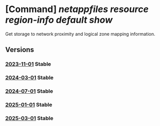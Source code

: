 # [Command] _netappfiles resource region-info default show_

Get storage to network proximity and logical zone mapping information.

## Versions

### [2023-11-01](/Resources/mgmt-plane/L3N1YnNjcmlwdGlvbnMve30vcHJvdmlkZXJzL21pY3Jvc29mdC5uZXRhcHAvbG9jYXRpb25zL3t9L3JlZ2lvbmluZm9zL2RlZmF1bHQ=/2023-11-01.xml) **Stable**

<!-- mgmt-plane /subscriptions/{}/providers/microsoft.netapp/locations/{}/regioninfos/default 2023-11-01 -->

### [2024-03-01](/Resources/mgmt-plane/L3N1YnNjcmlwdGlvbnMve30vcHJvdmlkZXJzL21pY3Jvc29mdC5uZXRhcHAvbG9jYXRpb25zL3t9L3JlZ2lvbmluZm9zL2RlZmF1bHQ=/2024-03-01.xml) **Stable**

<!-- mgmt-plane /subscriptions/{}/providers/microsoft.netapp/locations/{}/regioninfos/default 2024-03-01 -->

### [2024-07-01](/Resources/mgmt-plane/L3N1YnNjcmlwdGlvbnMve30vcHJvdmlkZXJzL21pY3Jvc29mdC5uZXRhcHAvbG9jYXRpb25zL3t9L3JlZ2lvbmluZm9zL2RlZmF1bHQ=/2024-07-01.xml) **Stable**

<!-- mgmt-plane /subscriptions/{}/providers/microsoft.netapp/locations/{}/regioninfos/default 2024-07-01 -->

### [2025-01-01](/Resources/mgmt-plane/L3N1YnNjcmlwdGlvbnMve30vcHJvdmlkZXJzL21pY3Jvc29mdC5uZXRhcHAvbG9jYXRpb25zL3t9L3JlZ2lvbmluZm9zL2RlZmF1bHQ=/2025-01-01.xml) **Stable**

<!-- mgmt-plane /subscriptions/{}/providers/microsoft.netapp/locations/{}/regioninfos/default 2025-01-01 -->

### [2025-03-01](/Resources/mgmt-plane/L3N1YnNjcmlwdGlvbnMve30vcHJvdmlkZXJzL21pY3Jvc29mdC5uZXRhcHAvbG9jYXRpb25zL3t9L3JlZ2lvbmluZm9zL2RlZmF1bHQ=/2025-03-01.xml) **Stable**

<!-- mgmt-plane /subscriptions/{}/providers/microsoft.netapp/locations/{}/regioninfos/default 2025-03-01 -->
